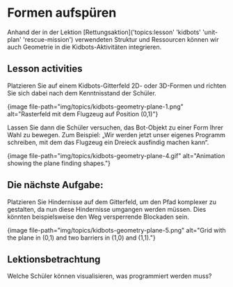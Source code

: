 # Formen aufspüren

Anhand der in der Lektion [Rettungsaktion]('topics:lesson' 'kidbots' 'unit-plan' 'rescue-mission') verwendeten Struktur und Ressourcen können wir auch Geometrie in die Kidbots-Aktivitäten integrieren.

## Lesson activities

Platzieren Sie auf einem Kidbots-Gitterfeld 2D- oder 3D-Formen und richten Sie sich dabei nach dem Kenntnisstand der Schüler.

{image file-path="img/topics/kidbots-geometry-plane-1.png" alt="Rasterfeld mit dem Flugzeug auf Position (0,1)"}

Lassen Sie dann die Schüler versuchen, das Bot-Objekt zu einer Form Ihrer Wahl zu bewegen. Zum Beispiel: „Wir werden jetzt unser eigenes Programm schreiben, mit dem das Flugzeug ein Dreieck ausfindig machen kann“.

{image file-path="img/topics/kidbots-geometry-plane-4.gif" alt="Animation showing the plane finding shapes."}

## Die nächste Aufgabe:

Platzieren Sie Hindernisse auf dem Gitterfeld, um den Pfad komplexer zu gestalten, da nun diese Hindernisse umgangen werden müssen. Dies könnten beispielsweise den Weg versperrende Blockaden sein.

{image file-path="img/topics/kidbots-geometry-plane-5.png" alt="Grid with the plane in (0,1) and two barriers in (1,0) and (1,1)."}

## Lektionsbetrachtung

Welche Schüler können visualisieren, was programmiert werden muss?